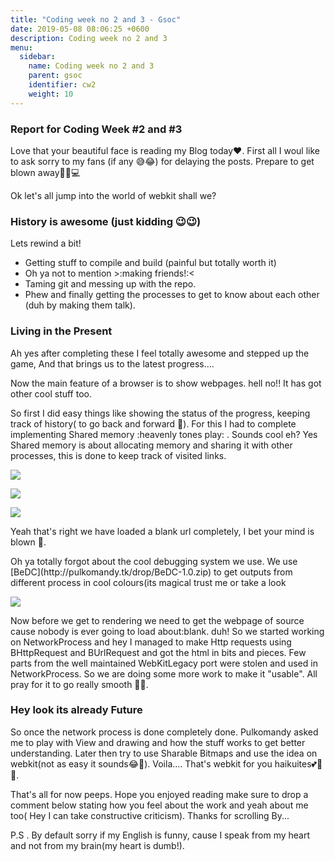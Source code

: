 ```yaml
---
title: "Coding week no 2 and 3 - Gsoc"
date: 2019-05-08 08:06:25 +0600
description: Coding week no 2 and 3
menu:
  sidebar:
    name: Coding week no 2 and 3
    parent: gsoc
    identifier: cw2
    weight: 10
---
```


### Report for Coding Week #2 and #3

<p>Love that your beautiful face is reading my Blog today❤️. First all I woul
like to ask sorry to my fans (if any 😅😂) for delaying the posts. Prepare to get blown away🎉🎉💻</p>

<p>Ok let's all jump into the world of webkit shall we?</p>

###  History is awesome (just kidding 😉😉)
<p>Lets rewind a bit!
<ul>
<li> Getting stuff to compile and build (painful but totally worth it)</li>
<li> Oh ya not to mention >:making friends!:&lt;</li>
<li> Taming git and messing up with the repo.</li>
<li> Phew and finally getting the processes to get to know about each other (duh by making them talk).</li></ul>

### Living in the Present

<p>Ah yes after completing these I feel totally awesome and stepped up the game, And that brings us to the latest progress....</p>

<p>Now the main feature of a browser is to show webpages. hell no!! It has got other cool stuff too.</p>

<p>So first I did easy things like showing the status of the progress, keeping track of history( to go back and forward 🚗). For this I had to complete implementing Shared memory :heavenly tones play: . Sounds cool eh? Yes Shared memory is about allocating memory and sharing it with other processes, this is done to keep track of visited links.</p>

![](/files/zeus-1.PNG)

![](/files/zeus-2.PNG)

![](/files/zeus-3.PNG)


<p>Yeah that's right we have loaded a blank url completely, I bet your mind is blown 🤯.</p>

<p>Oh ya totally forgot about the cool debugging system we use. We use [BeDC](http://pulkomandy.tk/drop/BeDC-1.0.zip) to get outputs from different process in cool colours(its magical trust me or take a look </p>

![](/files/zeus-4.PNG)

<p>Now before we get to rendering we need to get the webpage of source cause nobody is ever going to load about:blank. duh!
So we started working on NetworkProcess and hey I managed to make Http requests using BHttpRequest and BUrlRequest and got the html in bits and pieces. Few parts from the well maintained WebKitLegacy port were stolen and used in NetworkProcess. So we are doing some more work to make it "usable". All pray for it to go really smooth 🤞🏻.</p>

### Hey look its already Future

<p>So once the network process is done completely done. Pulkomandy asked me to play with View and drawing and how the stuff works to get better understanding. Later then try to use Sharable Bitmaps and use the idea on webkit(not as easy it sounds😂🙊). Voila.... That's webkit for you haikuites💕💾😍.</p>


<p>That's all for now peeps. Hope you enjoyed reading make sure to drop a comment below stating how you feel about the work and yeah about me too( Hey I can take constructive criticism). Thanks for scrolling By...</p>

<p>P.S . By default sorry if my English is funny, cause I speak from my heart and not from my brain(my heart is dumb!).</p>
